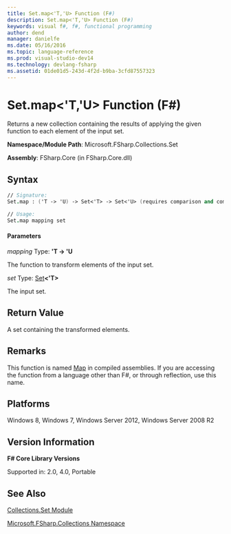 ```yaml
---
title: Set.map<'T,'U> Function (F#)
description: Set.map<'T,'U> Function (F#)
keywords: visual f#, f#, functional programming
author: dend
manager: danielfe
ms.date: 05/16/2016
ms.topic: language-reference
ms.prod: visual-studio-dev14
ms.technology: devlang-fsharp
ms.assetid: 01de01d5-243d-4f2d-b9ba-3cfd87557323 
---
```


# Set.map<'T,'U> Function (F#)

Returns a new collection containing the results of applying the given function to each element of the input set.

**Namespace/Module Path**: Microsoft.FSharp.Collections.Set

**Assembly**: FSharp.Core (in FSharp.Core.dll)


## Syntax

```fsharp
// Signature:
Set.map : ('T -> 'U) -> Set<'T> -> Set<'U> (requires comparison and comparison)

// Usage:
Set.map mapping set
```

#### Parameters
*mapping*
Type: **'T -&gt; 'U**


The function to transform elements of the input set.


*set*
Type: [Set](https://msdn.microsoft.com/library/50cebdce-0cd7-4c5c-8ebc-f3a9e90b38d8)**&lt;'T&gt;**


The input set.

## Return Value

A set containing the transformed elements.

## Remarks
This function is named [Map](https://msdn.microsoft.com/library/975316ea-55e3-4987-9994-90897ad45664) in compiled assemblies. If you are accessing the function from a language other than F#, or through reflection, use this name.

## Platforms
Windows 8, Windows 7, Windows Server 2012, Windows Server 2008 R2

## Version Information
**F# Core Library Versions**

Supported in: 2.0, 4.0, Portable

## See Also
[Collections.Set Module](Collections.Set-Module-%5BFSharp%5D.md)

[Microsoft.FSharp.Collections Namespace](Microsoft.FSharp.Collections-Namespace.md)